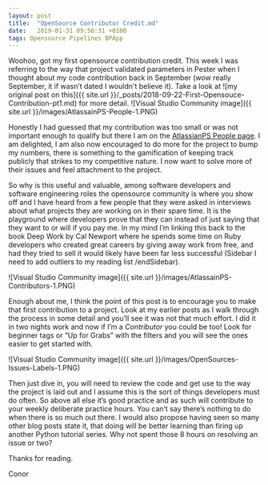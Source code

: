 ```yaml
---
layout: post
title:  "OpenSource Contributor Credit.md"
date:   2019-01-31 09:56:31 +0100
tags: Opensource Pipelines BPApp
---
```


Woohoo, got my first opensource contribution credit. This week I was referring to the way that project validated parameters in Pester when I thought about my code contribution back in September (wow really September, it if wasn’t dated I wouldn't believe it). Take a look at ![my original post on this]({{ site.url }}/_posts/2018-09-22-First-Opensouce-Contribution-pt1.md) for more detail.
![Visual Studio Community image]({{ site.url }}/images/AtlassainPS-People-1.PNG)

Honestly I had guessed that my contribution was too small or was not important enough to qualify but there I am on the [AtlassianPS People page](https://atlassianps.org/#people). I am delighted, I am also now encouraged to do more for the project to bump my numbers, there is something to the gamification of keeping track publicly that strikes to my competitive nature. I now want to solve more of their issues and feel attachment to the project. 

So why is this useful and valuable, among software developers and software engineering roles the opensource community is where you show off and I have heard from a few people that they were asked in interviews about what projects they are working on in their spare time. It is the playground where developers prove that they can instead of just saying that they want to or will if you pay me. In my mind I’m linking this back to the book Deep Work by Cal Newport where he spends some time on Ruby developers who created great careers by giving away work from free, and had they tried to sell it would likely have been far less successful (Sidebar I need to add outliers to my reading list /endSidebar).

![Visual Studio Community image]({{ site.url }}/images/AtlassainPS-Contributors-1.PNG)

Enough about me, I think the point of this post is to encourage you to make that first contribution to a project. Look at my earlier posts as I walk through the process in some detail and you’ll see it was not that much effort. I did it in two nights work and now if I’m a _Contributor_ you could be too! Look for beginner tags or “Up for Grabs” with the filters and you will see the ones easier to get started with.

![Visual Studio Community image]({{ site.url }}/images/OpenSources-Issues-Labels-1.PNG)

Then just dive in, you will need to review the code and get use to the way the project is laid out and I assume this is the sort of things developers must do often. So above all else it’s good practice and as such will contribute to your weekly deliberate practice hours. You can’t say there’s nothing to do when there is so much out there. I would also propose having seen so many other blog posts state it, that doing will be better learning than firing up another Python tutorial series. Why not spent those 8 hours on resolving an issue or two?

Thanks for reading.

Conor